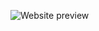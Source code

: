 ![Website preview](https://neocities.org/site_screenshots/18/36/phobos-deimos/index.html.540x405.webp)
